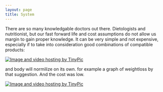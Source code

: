 ```yaml
---
layout: page
title: System
---
```


There are so many knowledgable doctors out there. Dietologists and nutritionist, but our fast forward life and cost assumptions do not allow us margin to gain proper knowledge. It can be very simple and not expensive, especially if to take into consideration good combinations of compatible products:

<a href="http://tinypic.com?ref=o01lvq" target="_blank"><img src="http://i63.tinypic.com/o01lvq.jpg" border="0" alt="Image and video hosting by TinyPic"></a>

and body will normilize on its own. for example a graph of weightloss by that suggestion. And the cost was low.

<a href="http://tinypic.com?ref=212igea" target="_blank"><img src="http://i66.tinypic.com/212igea.jpg" border="0" alt="Image and video hosting by TinyPic"></a>




